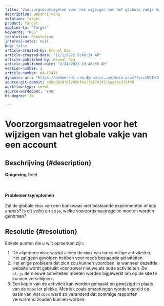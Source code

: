 ```yaml
---
title: "Voorzorgsmaatregelen voor het wijzigen van het globale vakje van een rekening"
description: Beschrijving
solution: Target
product: Target
applies-to: "Target"
keywords: "KCS"
resolution: Resolution
internal-notes: null
bug: false
article-created-by: Krunal Oza
article-created-date: "12/1/2022 9:40:34 AM"
article-published-by: Krunal Oza
article-published-date: "2/24/2023 10:48:55 AM"
version-number: 3
article-number: KA-17413
dynamics-url: "https://adobe-ent.crm.dynamics.com/main.aspx?forceUCI=1&pagetype=entityrecord&etn=knowledgearticle&id=0ee0562d-5c71-ed11-9561-6045bd006a22"
source-git-commit: e95d6829fd1269bf0a1f0178347c5ea8ce3f2f48
workflow-type: tm+mt
source-wordcount: '148'
ht-degree: 1%

---
```


# Voorzorgsmaatregelen voor het wijzigen van het globale vakje van een account

## Beschrijving {#description}

<b>Omgeving</b>
Doel
<br><br> <br><br><b>Problemen/symptomen</b><br><br>Zal de globale `mbox` van een bankwaas met bestaande experimenten of iets anders? Is dit veilig en zo ja, welke voorzorgsmaatregelen moeten worden genomen?<br>

## Resolutie {#resolution}


Enkele punten die u wilt opmerken zijn:

1. De algemene `mbox` wijzigt alleen de `mbox` van toekomstige activiteiten. Het zal geen gevolgen hebben voor reeds bestaande activiteiten.
2. Het enige probleem dat zich zou kunnen voordoen, is wanneer dezelfde website wordt gebruikt voor zowel nieuwe als oude activiteiten. De `at.js` de nieuwe activiteiten moeten worden bijgewerkt om op de site te kunnen verschijnen .
3. Een kopie van de activiteit kan worden gemaakt en gewijzigd in plaats van de `mbox` ter plekke. Metriek zoals omzettingen worden geteld op basis van wat `mbox` werd zo veranderd dat sommige rapporten verwarrend zouden kunnen worden.

